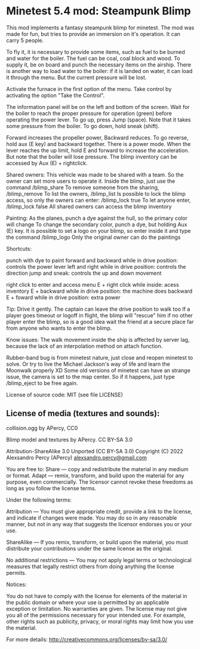 Minetest 5.4 mod: Steampunk Blimp
========================================

This mod implements a fantasy steampunk blimp for minetest.
The mod was made for fun, but tries to provide an immersion on it's operation.
It can carry 5 people.

To fly it, it is necessary to provide some items, such as fuel to be burned and
water for the boiler. The fuel can be coal, coal block and wood. To supply it,
be on board and punch the necessary items on the airship. There is another way to
load water to the boiler: if it is landed on water, it can load it through the
menu. But the current pressure will be lost.

Activate the furnace in the first option of the menu. Take control by activating
the option "Take the Control".

The information panel will be on the left and bottom of the screen. Wait for the
boiler to reach the proper pressure for operation (green) before operating the power lever.
To go up, press Jump (space). Note that it takes some pressure from the boiler. To go down,
hold sneak (shift).

Forward increases the propeller power, Backward reduces. To go reverse, hold aux (E key)
and backward together. There is a power mode. When the lever reaches the up limit, hold E
and forward to increase the acceleration. But note that the boiler will lose pressure.
The blimp inventory can be accessed by Aux (E) + rightclick.

Shared owners:
This vehicle was made to be shared with a team. So the owner can set more users to
operate it. Inside the blimp, just use the command /blimp_share <name>
To remove someone from the sharing, /blimp_remove <name>
To list the owners, /blimp_list
Is possible to lock the blimp access, so only the owners can enter: /blimp_lock true
To let anyone enter, /blimp_lock false
All shared owners can access the blimp inventory

Painting:
As the planes, punch a dye against the hull, so the primary color will change
To change the secondary color, punch a dye, but holding Aux (E) key.
It is possible to set a logo on your blimp, so enter inside it and type the command /blimp_logo
Only the original owner can do the paintings

Shortcuts:

punch with dye to paint
forward and backward while in drive position: controls the power lever
left and right while in drive position: controls the direction
jump and sneak: controls the up and down movement

right click to enter and access menu
E + right click while inside: acess inventory
E + backward while in drive position: the machine does backward
E + foward while in drive position: extra power

Tip:
Drive it gently.
The captain can leave the drive position to walk too
If a player goes timeout or logoff in flight, the blimp will "rescue" him if no other player
enter the blimp, so is a good idea wait the friend at a secure place far from anyone who
wants to enter the blimp.

Know issues:
The walk movement inside the ship is affected by server lag, because the lack of
an interpolation method on attach function.
  
Rubber-band bug is from minetest nature, just close and reopen minetest to solve.
Or try to live the Michael Jackson's way of life and learn the Moonwalk properly XD
Some old versions of minetest can have an strange issue, the camera is set to
the map center. So if it happens, just type /blimp_eject to be free again.


License of source code:
MIT (see file LICENSE) 

License of media (textures and sounds):
---------------------------------------
collision.ogg by APercy, CC0

Blimp model and textures by APercy. CC BY-SA 3.0

Attribution-ShareAlike 3.0 Unported (CC BY-SA 3.0)
Copyright (C) 2022 Alexsandro Percy (APercy) <alexsandro.percy@gmail.com>

You are free to:
Share — copy and redistribute the material in any medium or format.
Adapt — remix, transform, and build upon the material for any purpose, even commercially.
The licensor cannot revoke these freedoms as long as you follow the license terms.

Under the following terms:

Attribution — You must give appropriate credit, provide a link to the license, and
indicate if changes were made. You may do so in any reasonable manner, but not in any way
that suggests the licensor endorses you or your use.

ShareAlike — If you remix, transform, or build upon the material, you must distribute
your contributions under the same license as the original.

No additional restrictions — You may not apply legal terms or technological measures that
legally restrict others from doing anything the license permits.

Notices:

You do not have to comply with the license for elements of the material in the public
domain or where your use is permitted by an applicable exception or limitation.
No warranties are given. The license may not give you all of the permissions necessary
for your intended use. For example, other rights such as publicity, privacy, or moral
rights may limit how you use the material.

For more details:
http://creativecommons.org/licenses/by-sa/3.0/

